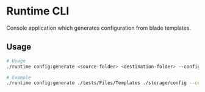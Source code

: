 # Runtime CLI

Console application which generates configuration from blade templates.

## Usage

```bash
# Usage
./runtime config:generate <source-folder> <destination-folder> --configFile <yaml-config-file> --mergeFile <yaml-merge-file>

# Example
./runtime config:generate ./tests/Files/Templates ./storage/config --configFile ./tests/Files/config.yml --mergeFile ./tests/Files/merge.yml
```